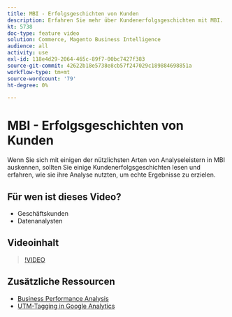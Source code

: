 ```yaml
---
title: MBI - Erfolgsgeschichten von Kunden
description: Erfahren Sie mehr über Kundenerfolgsgeschichten mit MBI.
kt: 5738
doc-type: feature video
solution: Commerce, Magento Business Intelligence
audience: all
activity: use
exl-id: 118e4d29-2064-465c-89f7-00bc7427f383
source-git-commit: 42622b18e5738e8cb57f247029c189884698851a
workflow-type: tm+mt
source-wordcount: '79'
ht-degree: 0%

---
```


# MBI - Erfolgsgeschichten von Kunden

Wenn Sie sich mit einigen der nützlichsten Arten von Analyseleistern in MBI auskennen, sollten Sie einige Kundenerfolgsgeschichten lesen und erfahren, wie sie ihre Analyse nutzten, um echte Ergebnisse zu erzielen.

## Für wen ist dieses Video?

- Geschäftskunden
- Datenanalysten

## Videoinhalt

>[!VIDEO](https://video.tv.adobe.com/v/35992?quality=12&learn=on)

## Zusätzliche Ressourcen

- [Business Performance Analysis](https://docs.magento.com/mbi/data-analyst/analysis/bus-perf-analysis.html)
- [UTM-Tagging in Google Analytics](https://docs.magento.com/mbi/best-practices/utm-tagging-google.html)
